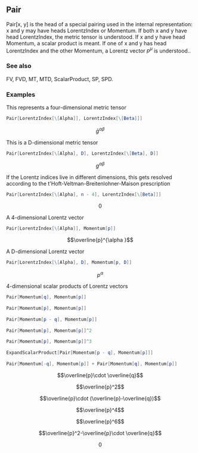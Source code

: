 ##  Pair 

Pair[x, y] is the head of a special pairing used in the internal representation: x and y may have heads LorentzIndex or Momentum. If both x and y have head LorentzIndex, the metric tensor is understood. If x and y have head Momentum, a scalar product is meant. If one of x and y has head LorentzIndex and the other Momentum, a Lorentz vector $p^{\mu }$ is understood..

###  See also 

FV, FVD, MT, MTD, ScalarProduct, SP, SPD.

###  Examples 

This represents a four-dimensional metric tensor

```mathematica
Pair[LorentzIndex[\[Alpha]], LorentzIndex[\[Beta]]]
```

$$\bar{g}^{\alpha \beta }$$

This is a D-dimensional metric tensor

```mathematica
Pair[LorentzIndex[\[Alpha], D], LorentzIndex[\[Beta], D]]
```

$$g^{\alpha \beta }$$

If the Lorentz indices live in different dimensions, this gets resolved according to the t'Hoft-Veltman-Breitenlohner-Maison prescription

```mathematica
Pair[LorentzIndex[\[Alpha], n - 4], LorentzIndex[\[Beta]]]
```

$$0$$

A 4-dimensional Lorentz vector

```mathematica
Pair[LorentzIndex[\[Alpha]], Momentum[p]]
```

$$\overline{p}^{\alpha }$$

A D-dimensional Lorentz vector

```mathematica
Pair[LorentzIndex[\[Alpha], D], Momentum[p, D]]
```

$$p^{\alpha }$$

4-dimensional scalar products of Lorentz vectors

```mathematica
Pair[Momentum[q], Momentum[p]] 
 
Pair[Momentum[p], Momentum[p]] 
 
Pair[Momentum[p - q], Momentum[p]] 
 
Pair[Momentum[p], Momentum[p]]^2 
 
Pair[Momentum[p], Momentum[p]]^3 
 
ExpandScalarProduct[Pair[Momentum[p - q], Momentum[p]]] 
 
Pair[Momentum[-q], Momentum[p]] + Pair[Momentum[q], Momentum[p]]
```

$$\overline{p}\cdot \overline{q}$$

$$\overline{p}^2$$

$$\overline{p}\cdot (\overline{p}-\overline{q})$$

$$\overline{p}^4$$

$$\overline{p}^6$$

$$\overline{p}^2-\overline{p}\cdot \overline{q}$$

$$0$$